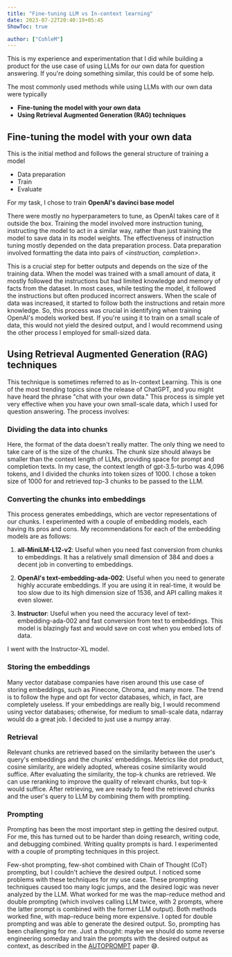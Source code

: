 ```yaml
---
title: "Fine-tuning LLM vs In-context learning"
date: 2023-07-22T20:40:19+05:45
ShowToc: true

author: ["CohleM"]
---
```






This is my experience and experimentation that I did while building a product for the use case of using LLMs for our own data for question answering. If you're doing something similar, this could be of some help.

The most commonly used methods while using LLMs with our own data were typically

*  **Fine-tuning the model with your own data**
*  **Using Retrieval Augmented Generation (RAG) techniques**

## Fine-tuning the model with your own data

This is the initial method and follows the general structure of training a model

* Data preparation 
* Train 
* Evaluate

For my task, I chose to train **OpenAI's davinci base model**

There were mostly no hyperparameters to tune, as OpenAI takes care of it outside the box. Training the model involved more instruction tuning, instructing the model to act in a similar way, rather than just training the model to save data in its model weights. The effectiveness of instruction tuning mostly depended on the data preparation process. Data preparation involved formatting the data into pairs of *<instruction, completion>*.

This is a crucial step for better outputs and depends on the size of the training data. When the model was trained with a small amount of data, it mostly followed the instructions but had limited knowledge and memory of facts from the dataset. In most cases, while testing the model, it followed the instructions but often produced incorrect answers. When the scale of data was increased, it started to follow both the instructions and retain more knowledge. So, this process was crucial in identifying when training OpenAI's models worked best. If you're using it to train on a small scale of data, this would not yield the desired output, and I would recommend using the other process I employed for small-sized data.

## Using Retrieval Augmented Generation (RAG) techniques 
This technique is sometimes referred to as In-context Learning.
This is one of the most trending topics since the release of ChatGPT, and you might have heard the phrase "chat with your own data." This process is simple yet very effective when you have your own small-scale data, which I used for question answering. The process involves:

### Dividing the data into chunks
Here, the format of the data doesn't really matter. The only thing we need to take care of is the size of the chunks. The chunk size should always be smaller than the context length of LLMs, providing space for prompt and completion texts. In my case, the context length of gpt-3.5-turbo was 4,096 tokens, and I divided the chunks into token sizes of 1000. I chose a token size of 1000 for and retrieved top-3 chunks to be passed to the LLM.

### Converting the chunks into embeddings
This process generates embeddings, which are vector representations of our chunks. I experimented with a couple of embedding models, each having its pros and cons. My recommendations for each of the embedding models are as follows:

1. **all-MiniLM-L12-v2**: Useful when you need fast conversion from chunks to embeddings. It has a relatively small dimension of 384 and does a decent job in converting to embeddings.

2. **OpenAI's text-embedding-ada-002**: Useful when you need to generate highly accurate embeddings. If you are using it in real-time, it would be too slow due to its high dimension size of 1536, and API calling makes it even slower.

3. **Instructor**: Useful when you need the accuracy level of text-embedding-ada-002 and fast conversion from text to embeddings. This model is blazingly fast and would save on cost when you embed lots of data.

I went with the Instructor-XL model.

### Storing the embeddings
Many vector database companies have risen around this use case of storing embeddings, such as Pinecone, Chroma, and many more. The trend is to follow the hype and opt for vector databases, which, in fact, are completely useless. If your embeddings are really big, I would recommend using vector databases; otherwise, for medium to small-scale data, ndarray would do a great job. I decided to just use a numpy array.

### Retrieval
Relevant chunks are retrieved based on the similarity between the user's query's embeddings and the chunks' embeddings. Metrics like dot product, cosine similarity, are widely adopted, whereas cosine similarity would suffice. After evaluating the similarity, the top-k chunks are retrieved. We can use reranking to improve the quality of relevant chunks, but top-k would suffice. After retrieving, we are ready to feed the retrieved chunks and the user's query to LLM by combining them with prompting.

### Prompting
Prompting has been the most important step in getting the desired output. For me, this has turned out to be harder than doing research, writing code, and debugging combined. Writing quality prompts is hard. I experimented with a couple of prompting techniques in this project.

Few-shot prompting, few-shot combined with Chain of Thought (CoT) prompting, but I couldn't achieve the desired output. I noticed some problems with these techniques for my use case. These prompting techniques caused too many logic jumps, and the desired logic was never analyzed by the LLM. What worked for me was the map-reduce method and double prompting (which involves calling LLM twice, with 2 prompts, where the latter prompt is combined with the former LLM output). Both methods worked fine, with map-reduce being more expensive. I opted for double prompting and was able to generate the desired output. So, prompting has been challenging for me. Just a thought: maybe we should do some reverse engineering someday and train the prompts with the desired output as context, as described in the [AUTOPROMPT](https://arxiv.org/abs/2010.15980) paper 😅.
